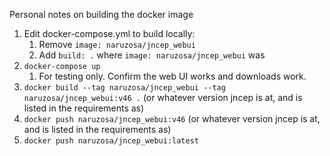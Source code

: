 Personal notes on building the docker image
1. Edit docker-compose.yml to build locally:
   1. Remove `image: naruzosa/jncep_webui`
   2. Add `build: .` where `image: naruzosa/jncep_webui` was
2. `docker-compose up`
   1. For testing only. Confirm the web UI works and downloads work. 
3. `docker build --tag naruzosa/jncep_webui --tag naruzosa/jncep_webui:v46 .`  (or whatever version jncep is at, and is listed in the requirements as)
4. `docker push naruzosa/jncep_webui:v46`  (or whatever version jncep is at, and is listed in the requirements as)
5. `docker push naruzosa/jncep_webui:latest`